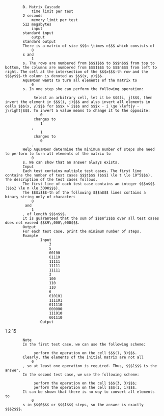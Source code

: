 			D. Matrix Cascade
				time limit per test
			2 seconds
				memory limit per test
			512 megabytes
				input
			standard input
				output
			standard output
			There is a matrix of size $$$n \times n$$$ which consists of 
				0
			s and 
				1
			s. The rows are numbered from $$$1$$$ to $$$n$$$ from top to bottom, the columns are numbered from $$$1$$$ to $$$n$$$ from left to right. The cell at the intersection of the $$$x$$$-th row and the $$$y$$$-th column is denoted as $$$(x, y)$$$.
			AquaMoon wants to turn all elements of the matrix to 
				0
			s. In one step she can perform the following operation:
			 
				 Select an arbitrary cell, let it be $$$(i, j)$$$, then invert the element in $$$(i, j)$$$ and also invert all elements in cells $$$(x, y)$$$ for $$$x > i$$$ and $$$x - i \ge \left|y - j\right|$$$. To invert a value means to change it to the opposite: 
					0
				 changes to 
					1
				, 
					1
				 changes to 
					0
				. 
			Help AquaMoon determine the minimum number of steps she need to perform to turn all elements of the matrix to 
				0
			s. We can show that an answer always exists.
			Input
			Each test contains multiple test cases. The first line contains the number of test cases $$$t$$$ ($$$1 \le t \le 10^5$$$). The description of the test cases follows.
			The first line of each test case contains an integer $$$n$$$ ($$$2 \le n \le 3000$$$).
			The $$$i$$$-th of the following $$$n$$$ lines contains a binary string only of characters 
				0
			 and 
				1
			, of length $$$n$$$.
			It is guaranteed that the sum of $$$n^2$$$ over all test cases does not exceed $$$9\,000\,000$$$.
			Output
			For each test case, print the minimum number of steps.
			Example
					Input
						3
						5
						00100
						01110
						11111
						11111
						11111
						3
						100
						110
						110
						6
						010101
						111101
						011110
						000000
						111010
						001110
					Output
					
1
2
15

			Note
			In the first test case, we can use the following scheme:
			 
				 perform the operation on the cell $$$(1, 3)$$$. 
			Clearly, the elements of the initial matrix are not all 
				0
			, so at least one operation is required. Thus, $$$1$$$ is the answer.
			In the second test case, we use the following scheme:
			 
				 perform the operation on the cell $$$(3, 3)$$$; 
				 perform the operation on the cell $$$(1, 1)$$$. 
			It can be shown that there is no way to convert all elements to 
				0
			s in $$$0$$$ or $$$1$$$ steps, so the answer is exactly $$$2$$$.
